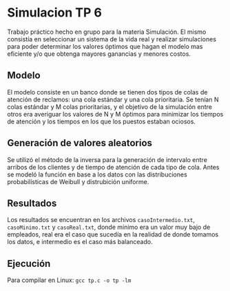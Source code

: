 # Simulacion TP 6

Trabajo práctico hecho en grupo para la materia Simulación. El mismo consistía en seleccionar un sistema de la vida real y realizar simulaciones para poder determinar los valores óptimos que hagan el modelo mas eficiente y/o que obtenga mayores ganancias y menores costos.

## Modelo
El modelo consiste en un banco donde se tienen dos tipos de colas de atención de reclamos: una cola estándar y una cola prioritaria. Se tenían N colas estándar y M colas prioritarias, y el objetivo de la simulación entre otros era averiguar los valores de N y M óptimos para minimizar los tiempos de atención y los tiempos en los que los puestos estaban ociosos.

## Generación de valores aleatorios
Se utilizó el método de la inversa para la generación de intervalo entre arribos de los clientes y de tiempo de atención de cada tipo de cola. Antes se modeló la función en base a los datos con las distribuciones probabilísticas de Weibull y distrubición uniforme.

## Resultados
Los resultados se encuentran en los archivos `casoIntermedio.txt`, `casoMinimo.txt` y `casoReal.txt`, donde mínimo era un valor muy bajo de empleados, real era el caso que sucedía en la realidad de donde tomamos los datos, e intermedio es el caso más balanceado.

## Ejecución
Para compilar en Linux:
`gcc tp.c -o tp -lm`
